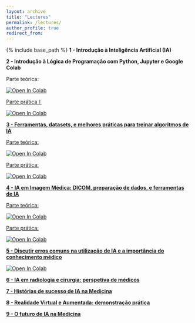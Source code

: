 ```yaml
---
layout: archive
title: "Lectures"
permalink: /lectures/
author_profile: true
redirect_from: 
---
```


{% include base_path %}
**1 - Introdução à Inteligência Artificial (IA)**


**2 - Introdução à Lógica de Programação com Python, Jupyter e Google Colab**

Parte teórica:

<a href="https://drive.google.com/file/d/1SYkaCJxUGcywUKNJiQEbi25VFEVYntB1/view?usp=sharing" target="_blank">
              <img src="https://colab.research.google.com/assets/colab-badge.svg" alt="Open In Colab"/>

Parte prática I:

<a href="https://drive.google.com/file/d/1dSRY7pkyFvwcovb4ZDYYZLo4x381FDjF/view?usp=sharing" target="_blank">
              <img src="https://colab.research.google.com/assets/colab-badge.svg" alt="Open In Colab"/>


**3 - Ferramentas, datasets, e melhores práticas para treinar algoritmos de IA**

Parte teórica:

<a href="https://colab.research.google.com/drive/13Z7fSvkcF5bk8xN8r_jrYaqVO5WX5Fcj?usp=sharing" target="_blank">
              <img src="https://colab.research.google.com/assets/colab-badge.svg" alt="Open In Colab"/>

Parte prática:

<a href="https://colab.research.google.com/drive/1CVWzwd49b9NEQDPi3SMMeEFWslRiiqy0?usp=sharing" target="_blank">
              <img src="https://colab.research.google.com/assets/colab-badge.svg" alt="Open In Colab"/>

**4 - IA em Imagem Médica: DICOM, preparação de dados, e ferramentas de IA**


Parte teórica:

<a href="https://colab.research.google.com/drive/1X5ygFINhEyL5GZiVFRUH6CI0FNCUWSHO?usp=sharing" target="_blank">
              <img src="https://colab.research.google.com/assets/colab-badge.svg" alt="Open In Colab"/>

Parte prática:

<a href="https://colab.research.google.com/drive/1CQjz7Nb5jJXqlJh7WcSd_OD47g9Hf7od?usp=sharing" target="_blank">
              <img src="https://colab.research.google.com/assets/colab-badge.svg" alt="Open In Colab"/>

**5 - Discutir erros comuns na utilização de IA e a importância do conhecimento médico**

<a href="https://colab.research.google.com/drive/11Mfb1cbU2ePs5Bf9TKcNDuup45onT6vx?usp=sharing" target="_blank">
              <img src="https://colab.research.google.com/assets/colab-badge.svg" alt="Open In Colab"/>

**6 - IA em radiologia e cirurgia: perspetiva de médicos**

**7 - Histórias de sucesso de IA na Medicina**

**8 - Realidade Virtual e Aumentada: demonstração prática**

**9 - O futuro de IA na Medicina**
